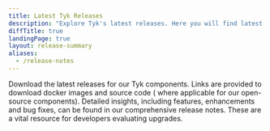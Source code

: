 ```yaml
---
title: Latest Tyk Releases
description: "Explore Tyk's latest releases. Here you will find latest releases and access to docker images and release notes for all our platforms."
diffTitle: true
landingPage: true
layout: release-summary
aliases:
  - /release-notes
---
```


Download the latest releases for our Tyk components. Links are provided to download docker images and source code ( where applicable for our open-source components). Detailed insights, including features, enhancements and bug fixes, can be found in our comprehensive release notes. These are a vital resource for developers evaluating upgrades.